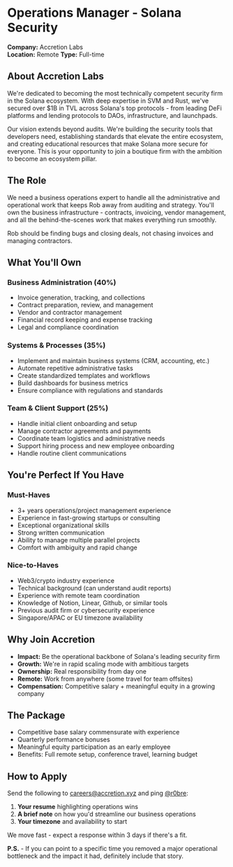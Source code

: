 # Operations Manager - Solana Security

**Company:** Accretion Labs  
**Location:** Remote
**Type:** Full-time  

## About Accretion Labs

We're dedicated to becoming the most technically competent security firm in the Solana ecosystem. With deep expertise in SVM and Rust, we've secured over $1B in TVL across Solana's top protocols - from leading DeFi platforms and lending protocols to DAOs, infrastructure, and launchpads.

Our vision extends beyond audits. We're building the security tools that developers need, establishing standards that elevate the entire ecosystem, and creating educational resources that make Solana more secure for everyone. This is your opportunity to join a boutique firm with the ambition to become an ecosystem pillar.

## The Role

We need a business operations expert to handle all the administrative and operational work that keeps Rob away from auditing and strategy. You'll own the business infrastructure - contracts, invoicing, vendor management, and all the behind-the-scenes work that makes everything run smoothly.

Rob should be finding bugs and closing deals, not chasing invoices and managing contractors.

## What You'll Own

### Business Administration (40%)
- Invoice generation, tracking, and collections
- Contract preparation, review, and management
- Vendor and contractor management
- Financial record keeping and expense tracking
- Legal and compliance coordination

### Systems & Processes (35%)
- Implement and maintain business systems (CRM, accounting, etc.)
- Automate repetitive administrative tasks
- Create standardized templates and workflows
- Build dashboards for business metrics
- Ensure compliance with regulations and standards

### Team & Client Support (25%)
- Handle initial client onboarding and setup
- Manage contractor agreements and payments
- Coordinate team logistics and administrative needs
- Support hiring process and new employee onboarding
- Handle routine client communications

## You're Perfect If You Have

### Must-Haves
- 3+ years operations/project management experience
- Experience in fast-growing startups or consulting
- Exceptional organizational skills
- Strong written communication
- Ability to manage multiple parallel projects
- Comfort with ambiguity and rapid change

### Nice-to-Haves
- Web3/crypto industry experience
- Technical background (can understand audit reports)
- Experience with remote team coordination
- Knowledge of Notion, Linear, Github, or similar tools
- Previous audit firm or cybersecurity experience
- Singapore/APAC or EU timezone availability

## Why Join Accretion

- **Impact:** Be the operational backbone of Solana's leading security firm
- **Growth:** We're in rapid scaling mode with ambitious targets
- **Ownership:** Real responsibility from day one
- **Remote:** Work from anywhere (some travel for team offsites)
- **Compensation:** Competitive salary + meaningful equity in a growing company

## The Package

- Competitive base salary commensurate with experience
- Quarterly performance bonuses
- Meaningful equity participation as an early employee
- Benefits: Full remote setup, conference travel, learning budget

## How to Apply

Send the following to careers@accretion.xyz and ping [@r0bre](https://t.me/robrto):

1. **Your resume** highlighting operations wins
2. **A brief note** on how you'd streamline our business operations
3. **Your timezone** and availability to start

We move fast - expect a response within 3 days if there's a fit.

**P.S.** - If you can point to a specific time you removed a major operational bottleneck and the impact it had, definitely include that story.
